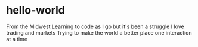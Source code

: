 # hello-world
From the Midwest 
Learning to code as I go but it's been a struggle
I love trading and markets
Trying to make the world a better place one interaction at a time 
